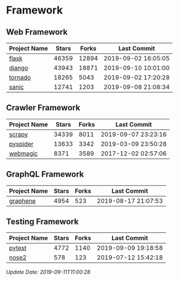 # Framework

## Web Framework

| Project Name | Stars | Forks | Last Commit |
| ------------ | ----- | ----- | ----------- |
| [flask](https://github.com/pallets/flask) | 46359 | 12894 | 2019-09-02 16:05:05 |
| [django](https://github.com/django/django) | 43943 | 18871 | 2019-09-10 10:01:00 |
| [tornado](https://github.com/tornadoweb/tornado) | 18265 | 5043 | 2019-09-02 17:20:28 |
| [sanic](https://github.com/huge-success/sanic) | 12741 | 1203 | 2019-09-08 21:08:34 |

## Crawler Framework

| Project Name | Stars | Forks | Last Commit |
| ------------ | ----- | ----- | ----------- |
| [scrapy](https://github.com/scrapy/scrapy) | 34339 | 8011 | 2019-09-07 23:23:16 |
| [pyspider](https://github.com/binux/pyspider) | 13633 | 3342 | 2019-03-09 23:50:28 |
| [webmagic](https://github.com/code4craft/webmagic) | 8371 | 3589 | 2017-12-02 02:57:06 |

## GraphQL Framework

| Project Name | Stars | Forks | Last Commit |
| ------------ | ----- | ----- | ----------- |
| [graphene](https://github.com/graphql-python/graphene) | 4954 | 523 | 2019-08-17 21:07:53 |

## Testing Framework

| Project Name | Stars | Forks | Last Commit |
| ------------ | ----- | ----- | ----------- |
| [pytest](https://github.com/pytest-dev/pytest) | 4772 | 1140 | 2019-09-09 19:18:58 |
| [nose2](https://github.com/nose-devs/nose2) | 578 | 123 | 2019-07-12 15:42:18 |

*Update Date: 2019-09-11T11:00:28*
